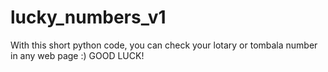 # lucky_numbers_v1
With this short python code, you can check your lotary or tombala number in any web page :) GOOD LUCK!
